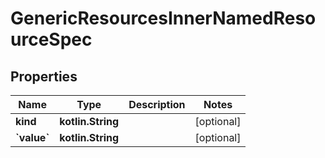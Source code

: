# GenericResourcesInnerNamedResourceSpec

## Properties

| Name                  | Type              | Description | Notes      |
|-----------------------|-------------------|-------------|------------|
| **kind**              | **kotlin.String** |             | [optional] |
| **&#x60;value&#x60;** | **kotlin.String** |             | [optional] |



